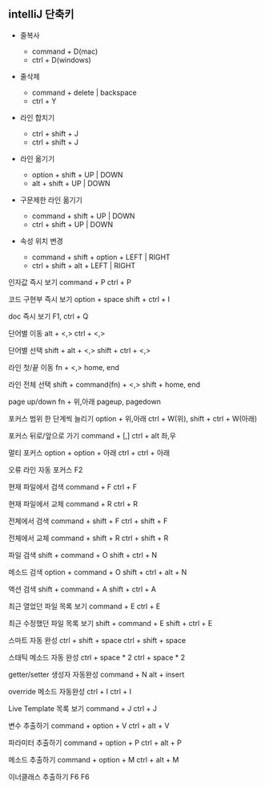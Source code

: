 ## intelliJ 단축키

* 줄복사
  * command + D(mac)
  * ctrl + D(windows)

* 줄삭제
  * command + delete | backspace
  * ctrl + Y

* 라인 합치기
  * ctrl + shift + J
  * ctrl + shift + J

* 라인 옮기기
  * option + shift + UP | DOWN
  * alt + shift + UP | DOWN

* 구문제한 라인 옮기기
  * command + shift + UP | DOWN
  * ctrl + shift + UP | DOWN

* 속성 위치 변경
  * command + shift + option + LEFT | RIGHT
  * ctrl + shift + alt + LEFT | RIGHT

인자값 즉시 보기
command + P
ctrl + P

코드 구현부 즉시 보기
option + space
shift + ctrl + I

doc 즉시 보기
F1, ctrl + Q

단어별 이동
alt + <,>
ctrl + <,>

단어별 선택
shift + alt + <,>
shift + ctrl + <,>

라인 첫/끝 이동
fn + <,>
home, end

라인 전체 선택
shift + command(fn) + <,>
shift + home, end

page up/down
fn + 위,아래
pageup, pagedown

포커스 범위 한 단계씩 늘리기
option + 위,아래
ctrl + W(위), shift + ctrl + W(아래)

포커스 뒤로/앞으로 가기
command + [,]
ctrl + alt 좌,우

멀티 포커스
option + option + 아래
ctrl + ctrl + 아래

오류 라인 자동 포커스
F2

현재 파일에서 검색
command + F
ctrl + F

현재 파일에서 교체
command + R
ctrl + R

전체에서 검색
command + shift + F
ctrl + shift + F

전체에서 교체
command + shift + R
ctrl + shift + R

파일 검색
shift + command + O
shift + ctrl + N

메소드 검색
option + command + O
shift + ctrl + alt + N

액션 검색
shift + command + A
shift + ctrl + A

최근 열었던 파일 목록 보기
command + E
ctrl + E

최근 수정했던 파일 목록 보기
shift + command + E
shift + ctrl + E

스마트 자동 완성
ctrl + shift + space
ctrl + shift + space

스태틱 메소드 자동 완성
ctrl + space * 2
ctrl + space * 2

getter/setter 생성자 자동완성
command + N
alt + insert

override 메소드 자동완성
ctrl + I
ctrl + I

Live Template 목록 보기
command + J
ctrl + J

변수 추출하기
command + option + V
ctrl + alt + V

파라미터 추출하기
command + option + P
ctrl + alt + P

메소드 추출하기
command + option + M
ctrl + alt + M

이너클래스 추출하기
F6
F6
